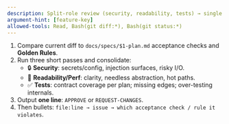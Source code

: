 ```yaml
---
description: Split-role review (security, readability, tests) → single decision
argument-hint: [feature-key]
allowed-tools: Read, Bash(git diff:*), Bash(git status:*)
---
```

1) Compare current diff to `docs/specs/$1-plan.md` acceptance checks and **Golden Rules**.
2) Run three short passes and consolidate:
   - 🔒 **Security**: secrets/config, injection surfaces, risky I/O.
   - 📖 **Readability/Perf**: clarity, needless abstraction, hot paths.
   - ✅ **Tests**: contract coverage per plan; missing edges; over-testing internals.
3) Output **one line**: `APPROVE` or `REQUEST-CHANGES`.
4) Then bullets: `file:line → issue → which acceptance check / rule it violates`.
